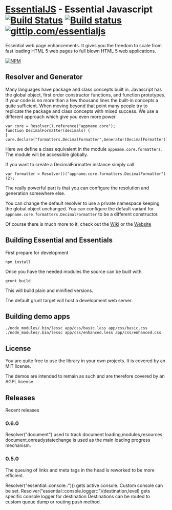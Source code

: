 [EssentialJS](http://essentialjs.com/) - Essential Javascript [![Build Status](http://img.shields.io/travis/essentialjs/EssentialJS.svg)](https://travis-ci.org/essentialjs/EssentialJS) [![Build status](https://ci.appveyor.com/api/projects/status/vtxsdfdsfsdf)](https://ci.appveyor.com/project/essentialjs/EssentialJS) [![gittip.com/essentialjs](http://img.shields.io/gittip/essentialjs.svg)](https://www.gittip.com/essentialjs)
================================

Essential web page enhancements. It gives you the freedom to scale from fast loading HTML 5 web pages to full blown HTML 5 web applications.

[![NPM](https://nodei.co/npm/essentialjs.png?downloads=true)](https://nodei.co/npm/essentialjs)

## Resolver and Generator

Many languages have package and class concepts built in. Javascript has the global object, first order constructor functions, and function prototypes.
If your code is no more than a few thousand lines the built-in concepts a quite sufficient. 
When moving beyond that point many people try to replicate the package and class concepts with mixed success. We use a different approach which give you even more power.

    var core = Resolver().reference("appname.core");
    function DecimalFormatter(decimals) {
    }
    core.declare("formatters.DecimalFormatter",Generator(DecimalFormatter));

Here we define a class equivalent in the module `appname.core.formatters`. The module will be accessible globally.

If you want to create a DecimalFormatter instance simply call.

    var formatter = Resolver()("appname.core.formatters.DecimalFormatter")(2);

The really powerful part is that you can configure the resolution and generation somewhere else.

You can change the default resolver to use a private namespace keeping the global object unchanged.
You can configure the default variant for `appname.core.formatters.DecimalFormatter` to be a different constructor.

Of course there is much more to it, check out the [Wiki](http://github.com/essentialjs/EssentialJs/Wiki)
or the [Website](http://essentialjs.com)

## Building Essential and Essentials

First prepare for development

    npm install

Once you have the needed modules the source can be built with

    grunt build

This will build plain and minified versions.

The default grunt target will host a development web server.


## Building demo apps

    ./node_modules/.bin/lessc app/css/basic.less app/css/basic.css
    ./node_modules/.bin/lessc app/css/enhanced.less app/css/enhanced.css

## License

You are quite free to use the library in your own projects. It is covered by an MIT license.

The demos are intended to remain as such and are therefore covered by an AGPL license.


## Releases

Recent releases

### 0.6.0

Resolver("document") used to track document loading,modules,resources
document.onreadystatechange is used as the main loading progress mechanism.


### 0.5.0

The queuing of links and meta tags in the head is reworked to be more efficient.

Resolver("essential::console::")() gets active console. Custom console can be set.
Resolver("essential::console.logger::")(destination,level) gets specific console logger for destination
Destinations can be routed to custom queue dump or routing push method.


